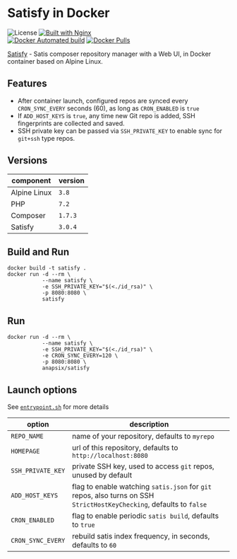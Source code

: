 # Satisfy in Docker

![License](https://img.shields.io/github/license/anapsix/docker-satisfy.svg) [![Built with Nginx](https://img.shields.io/badge/built%20with-NGINX%20+%20Unit-green.svg?logo=nginx&logoColor=white)][unit]  
[![Docker Automated build](https://img.shields.io/docker/automated/anapsix/satisfy.svg)][docker hub] [![Docker Pulls](https://img.shields.io/docker/pulls/anapsix/satisfy.svg)][docker hub]

[Satisfy][1] - Satis composer repository manager with a Web UI, in Docker container based on Alpine Linux.

## Features
* After container launch, configured repos are synced every `CRON_SYNC_EVERY` seconds (60), as long as `CRON_ENABLED` is `true`
* If `ADD_HOST_KEYS` is `true`, any time new Git repo is added, SSH fingerprints are collected and saved.
* SSH private key can be passed via `SSH_PRIVATE_KEY` to enable sync for `git+ssh` type repos.

## Versions
 component    | version
------------- | -------
Alpine Linux  | `3.8`
PHP           | `7.2`
Composer      | `1.7.3`
Satisfy       | `3.0.4`


## Build and Run
```
docker build -t satisfy .
docker run -d --rm \
           --name satisfy \
           -e SSH_PRIVATE_KEY="$(<./id_rsa)" \
           -p 8080:8080 \
           satisfy
```

## Run
```
docker run -d --rm \
           --name satisfy \
           -e SSH_PRIVATE_KEY="$(<./id_rsa)" \
           -e CRON_SYNC_EVERY=120 \
           -p 8080:8080 \
           anapsix/satisfy
```

## Launch options
See [`entrypoint.sh`][2] for more details

 option             | description
------------------- | --------
`REPO_NAME`         | name of your repository, defaults to `myrepo`
`HOMEPAGE`          | url of this repository, defaults to `http://localhost:8080`
`SSH_PRIVATE_KEY`   | private SSH key, used to access `git` repos, unused by default
`ADD_HOST_KEYS`     | flag to enable watching `satis.json` for `git` repos, also turns on SSH `StrictHostKeyChecking`, defaults to `false`
`CRON_ENABLED`      | flag to enable periodic `satis build`, defaults to `true`
`CRON_SYNC_EVERY`   | rebuild satis index frequency, in seconds, defaults to `60`




[== Links Reference ==]::
[license]: ./LICENSE
[docker hub]: https://hub.docker.com/r/anapsix/satisfy/ "see it on Docker Hub"
[unit]: https://unit.nginx.org/ "built with Nginx & Nginx Unit"
[1]: https://github.com/ludofleury/satisfy
[2]: ./entrypoint.sh
